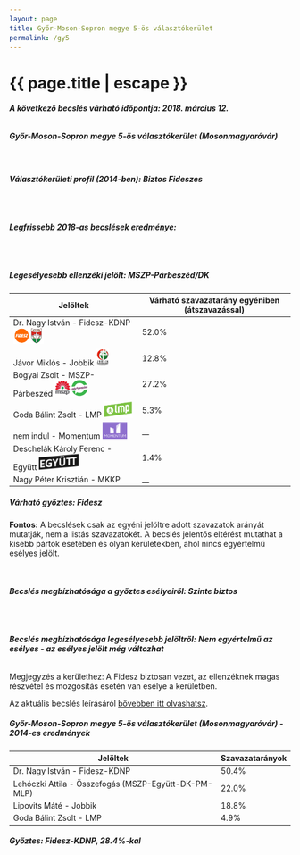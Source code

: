 ```yaml
---
layout: page
title: Győr-Moson-Sopron megye 5-ös választókerület
permalink: /gy5
---
```


<h1 class="page-title">{{ page.title | escape }}</h1>

<div class="section">
    <div class="row">
          <div class="col s12"><h6><span><strong>A következő becslés várható időpontja: 2018. március 12.</strong></span></h6>
		  <h5>Győr-Moson-Sopron megye 5-ös választókerület (Mosonmagyaróvár)</h5>
<br/><h6><strong>Választókerületi profil (2014-ben): <span id="profil">Biztos Fideszes</span></strong></h6>
<br/>
<h6><strong>Legfrissebb 2018-as becslések eredménye:</strong></h6><br/>
			<h5><strong>Legesélyesebb ellenzéki jelölt: <span id="masodik">MSZP-Párbeszéd/DK </span><span id="esely2"></span><span></span></strong></h5>
<table class="striped">
              <thead>
                <tr>
                    <th>Jelöltek</th>
                    <th>Várható szavazatarány egyéniben (átszavazással)</th>
                </tr>
              </thead>
              <tbody>
             <tr>
                  <td>Dr. Nagy István - Fidesz-KDNP <img src="images/fideszkdnp_logo.png" style="width:55px;height:30px;"></td>
				  <td id="id_fidesz">52.0%</td>
			</tr>
			<tr><td>Jávor Miklós - Jobbik <img src="images/jobbik_logo.png" style="width:23px;height:30px;"></td><td id="id_jobbik">12.8%</td></tr>
<tr>
                  <td>Bogyai Zsolt - MSZP-Párbeszéd <img src="images/mszpparbeszed_logo.png" style="width:60px;height:30px;"></td>
				  <td id="id_baloldal">27.2%</td>
			</tr>
			<tr>
                  <td>Goda Bálint Zsolt - LMP <img src="images/lmp_logo.png" style="width:52px;height:30px;"></td>
				  <td id="lmp">5.3%</td>
			</tr>
			<tr>
				  <td>nem indul - Momentum <img src="images/momentum_logo.png" style="width:44px;height:30px;"></td>
				  <td id="id_momentum">__</td>
			</tr>
<tr>
<td>Deschelák Károly Ferenc -  Együtt <img src="images/egyutt_logo2.png" style="width:71px;height:30px;"></td>
<td id="id_egyutt">1.4%</td>
</tr>                
<tr>
<td>Nagy Péter Krisztián - MKKP</td>
<td id="id_egyeb">__</td>
</tr> 
              </tbody>
            </table><h5>Várható győztes: <span id="gyoztes">Fidesz </span><span id="esely"></span><span></span></h5>
			
			
<p><strong>Fontos:</strong> A becslések csak az egyéni jelöltre adott szavazatok arányát mutatják, nem a listás szavazatokét. A becslés jelentős eltérést mutathat a kisebb pártok esetében és olyan kerületekben, ahol nincs egyértelmű esélyes jelölt.</p>
<br/>
			<h6><strong>Becslés megbízhatósága a győztes esélyeiről: Szinte biztos</strong> </h6>
<br/><h6><strong>Becslés megbízhatósága legesélyesebb jelöltről:</strong> <strong><span id="biztos_jelolt">Nem egyértelmű az esélyes - az esélyes jelölt még változhat</span></strong></h6>
<p>Megjegyzés a kerülethez: A Fidesz biztosan vezet, az ellenzéknek magas részvétel és mozgósítás esetén van esélye a kerületben.</p>
<p>Az aktuális becslés leírásáról <a href="../metodologia#0305">bővebben itt olvashatsz</a>.</p>
          </div>
    </div>
</div>

<div class="section">
    <div class="row">
          <div class="col s12">
		  <h5>Győr-Moson-Sopron megye 5-ös választókerület (Mosonmagyaróvár) - 2014-es eredmények</h5>
            <table class="striped">
              <thead>
                <tr>
                    <th>Jelöltek</th>
                    <th>Szavazatarányok</th>
                </tr>
              </thead>
              <tbody>
             <tr>
                  <td>Dr. Nagy István - Fidesz-KDNP</td>
				  <td>50.4%</td>
			</tr>
			<tr>
			      <td>Lehóczki Attila - Összefogás (MSZP-Együtt-DK-PM-MLP)</td>
				  <td>22.0%</td> 
			</tr>
			<tr>
			      <td>Lipovits Máté - Jobbik</td>
				  <td>18.8%</td>
			</tr>
			<tr>
				  <td>Goda Bálint Zsolt - LMP</td>
				  <td>4.9%</td>
			</tr>                
              </tbody>
            </table>
			<h5>Győztes: Fidesz-KDNP, 28.4%-kal</h5>
          </div>
    </div>
</div>
